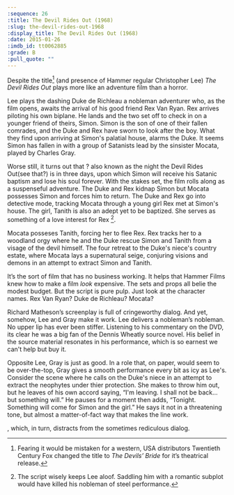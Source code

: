 ```yaml
---
:sequence: 26
:title: The Devil Rides Out (1968)
:slug: the-devil-rides-out-1968
:display_title: The Devil Rides Out (1968)
:date: 2015-01-26
:imdb_id: tt0062885
:grade: B
:pull_quote: ""
---
```

Despite the title[^1] (and presence of Hammer regular Christopher Lee) _The Devil Rides Out_ plays more like an adventure film than a horror.

Lee plays the dashing Duke de Richleau a nobleman adventurer who, as the film opens, awaits the arrival of his good friend Rex Van Ryan. Rex arrives piloting his own biplane. He lands and the two set off to check in on a younger friend of theirs, Simon. Simon is the son of one of their fallen comrades, and the Duke and Rex have sworn to look after the boy. What they find upon arriving at Simon's palatial house, alarms the Duke. It seems Simon has fallen in with a group of Satanists lead by the sinsister Mocata, played by Charles Gray.

Worse still, it turns out that ? also known as the night the Devil Rides Out(see that?) is in three days, upon which Simon will receive his Satanic baptism and lose his soul forever. With the stakes set, the film rolls along as a suspenseful adventure. The Duke and Rex kidnap Simon but Mocata possesses Simon and forces him to return. The Duke and Rex go into detective mode, tracking Mocata through a young girl Rex met at Simon's house. The girl, Tanith is also an adept yet to be baptized. She serves as something of a love interest for Rex [^2].

Mocata posseses Tanith, forcing her to flee Rex. Rex tracks her to a woodland orgy where he and the Duke rescue Simon and Tanith from a visage of the devil himself. The four retreat to the Duke's niece's country estate, where Mocata lays a supernatural seige, conjuring visions and demons in an attempt to extract Simon and Tanith.

It’s the sort of film that has no business working. It helps that Hammer Films knew how to make a film _look_ expensive. The sets and props all belie the modest budget. But the script is pure pulp. Just look at the character names. Rex Van Ryan? Duke de Richleau? Mocata?

Richard Matheson’s screenplay is full of cringeworthy dialog. And yet, somehow, Lee and Gray make it work. Lee delivers a nobleman’s nobleman. No upper lip has ever been stiffer. Listening to his commentary on the DVD, its clear he was a big fan of the Dennis Wheatly source novel. His belief in the source material resonates in his performance, which is so earnest we can't help but buy it.

Opposite Lee, Gray is just as good. In a role that, on paper, would seem to be over-the-top, Gray gives a smooth performance every bit as icy as Lee's. Consider the scene where he calls on the Duke's niece in an attempt to extract the neophytes under thier protection. She makes to throw him out, but he leaves of his own accord saying, “I'm leaving.
I shall not be back... but something will.” He pauses for a moment then adds, “Tonight. Something will come for Simon and the girl.” He says it not in a threatening tone, but almost a matter-of-fact way that makes the line work.

, which, in turn, distracts from the sometimes rediculous dialog.

[^1]: Fearing it would be mistaken for a western, USA distributors Twentieth Century Fox changed the title to _The Devils’ Bride_ for it’s theatrical release.

[^2]: The script wisely keeps Lee aloof. Saddling him with a romantic subplot would have killed his nobleman of steel performance.

